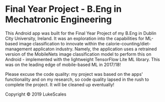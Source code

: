 # Final Year Project - B.Eng in Mechatronic Engineering
This Android app was built for the Final Year Project of my B.Eng in Dublin City University, Ireland. It was an exploration into the capabilities for ML-based image classification to innovate within the calorie-counting/diet-management applicaton industry. Namely, the application uses a retrained version of the MobileNets image classification model to perform this on Android - implemented with the lightweight TensorFlow Lite ML library. This was on the leading edge of mobile-based ML in 2017/18!

Please excuse the code quality: my project was based on the apps' functionality and on my research, so code quality lapsed in the rush to complete the project. It will be cleaned up eventually!

Copyright © 2019 LukeScales
